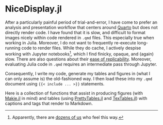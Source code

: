 # NiceDisplay.jl

After a particularly painful period of trial-and-error, I have come to prefer an analysis and presentation workflow that centers around [Quarto](https://quarto.org) but does not directly render code. I have found that it is slow, and difficult to format images nicely within code rendered in `.qmd` files. This especially true when working in Julia. Moreover, I do not want to frequently re-execute long-running code to render files. While they do cache, I actively despise working with Jupyter notebooks[^rdme-1], which I find finicky, opaque, and (again) slow. There are also questions about their [ease of replicability](https://arxiv.org/abs/2209.04308). Moreover, evaluating Julia code in `.qmd` requires an intermediate pass through Jupyter.

Consequently, I write my code, generate my tables and figures in (what I can only assume is) the old-fashioned way. I then load these into my `.qmd` document using `{{< include ... >}}` statements.

Here is a collection of functions that assist in producing figures (with [Makie.jl](https://docs.makie.org/stable/) in mind) and tables (using [PrettyTables.jl](https://ronisbr.github.io/PrettyTables.jl/stable/) and [TexTables.jl](https://jacobadenbaum.github.io/TexTables.jl/stable/)) with captions and tags that render to Markdown.

[^rdme-1]: Apparently, there are [dozens of us](https://youtu.be/7jiPeIFXb6U?si=36nUdKpSboGvPG3U) who feel this way.